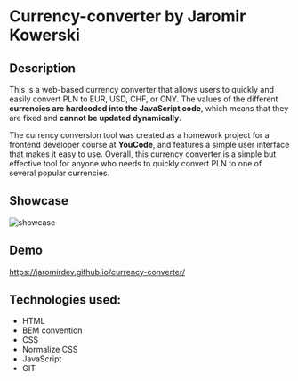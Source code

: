 # Currency-converter by Jaromir Kowerski

## Description

This is a web-based currency converter that allows users to quickly and easily convert PLN to EUR, USD, CHF, or CNY. The values of the different **currencies are hardcoded into the JavaScript code**, which means that they are fixed and **cannot be updated dynamically**.

The currency conversion tool was created as a homework project for a frontend developer course at **YouCode**, and features a simple user interface that makes it easy to use.
Overall, this currency converter is a simple but effective tool for anyone who needs to quickly convert PLN to one of several popular currencies.

## Showcase
![showcase](https://i.imgur.com/qrdlodp.gif)

## Demo

https://jaromirdev.github.io/currency-converter/

## Technologies used:

* HTML
* BEM convention
* CSS
* Normalize CSS
* JavaScript
* GIT
